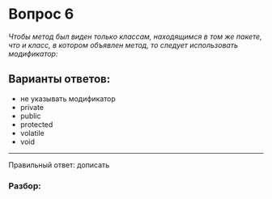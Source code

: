 # Вопрос 6
_Чтобы метод был виден только классам, находящимся в том же пакете, что и класс, в котором объявлен метод, то следует использовать модификатор:_

## Варианты ответов:

- не указывать модификатор
- private
- public
- protected
- volatile
- void

___

Правильный ответ: дописать

### Разбор: